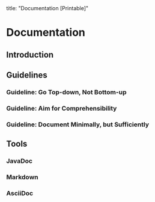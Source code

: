 <frontmatter>
title: "Documentation [Printable]"
</frontmatter>

<link rel="stylesheet" href="{{baseUrl}}/css/textbook.css">

<div class="website-content">

<div id="main">

# Documentation

## Introduction

<include src="introduction/what/unit-inParent-asFlat-print.md" boilerplate />

## Guidelines

### Guideline: Go Top-down, Not Bottom-up

<include src="guidelines/goTopDown/what/unit-inParent-asFlat-print.md" boilerplate />
<include src="guidelines/goTopDown/why/unit-inParent-asFlat-print.md" boilerplate />
<include src="guidelines/goTopDown/how/unit-inParent-asFlat-print.md" boilerplate />

### Guideline: Aim for Comprehensibility

<include src="guidelines/aimForComprehensibility/what/unit-inParent-asFlat-print.md" boilerplate />
<include src="guidelines/aimForComprehensibility/how/unit-inParent-asFlat-print.md" boilerplate />

### Guideline: Document Minimally, but Sufficiently

<include src="guidelines/documentMinimally/what/unit-inParent-asFlat-print.md" boilerplate />
<include src="guidelines/documentMinimally/how/unit-inParent-asFlat-print.md" boilerplate />

## Tools

### JavaDoc

<include src="tools/javaDoc/what/unit-inParent-asFlat-print.md" boilerplate />
<!-- TODO: add how -->

### Markdown

<include src="tools/markdown/what/unit-inParent-asFlat-print.md" boilerplate />
<!-- TODO: add how -->

### AsciiDoc

<include src="tools/asciiDoc/what/unit-inParent-asFlat-print.md" boilerplate />

</div>

</div>
